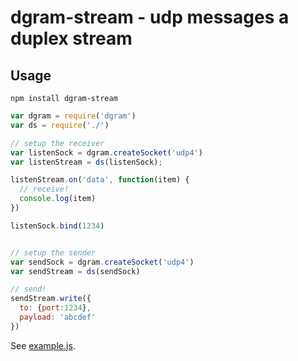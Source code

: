 # dgram-stream - udp messages a duplex stream


## Usage

```
npm install dgram-stream
```

```js
var dgram = require('dgram')
var ds = require('./')

// setup the receiver
var listenSock = dgram.createSocket('udp4')
var listenStream = ds(listenSock);

listenStream.on('data', function(item) {
  // receive!
  console.log(item)
})

listenSock.bind(1234)


// setup the sender
var sendSock = dgram.createSocket('udp4')
var sendStream = ds(sendSock)

// send!
sendStream.write({
  to: {port:1234},
  payload: 'abcdef'
})
```

See [example.js](example.js).
